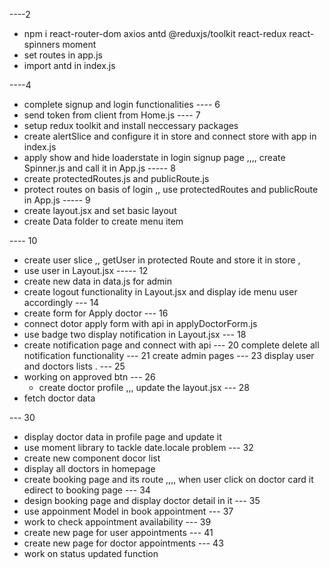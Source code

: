 ----2

- npm i react-router-dom axios antd @reduxjs/toolkit react-redux react-spinners moment
- set routes in app.js
- import antd in index.js

----4

- complete signup and login functionalities
  ---- 6
- send token from client from Home.js
  ---- 7
- setup redux toolkit and install neccessary packages
- create alertSlice and configure it in store and connect store with app in index.js
- apply show and hide loaderstate in login signup page ,,,, create Spinner.js and call it in App.js
  ----- 8
- create protectedRoutes.js and publicRoute.js
- protect routes on basis of login ,, use protectedRoutes and publicRoute in App.js
  ----- 9
- create layout.jsx and set basic layout
- create Data folder to create menu item

---- 10

- create user slice ,, getUser in protected Route and store it in store ,
- use user in Layout.jsx
  ----- 12
- create new data in data.js for admin
- create logout functionality in Layout.jsx and display ide menu user accordingly
  --- 14
- create form for Apply doctor
  --- 16
- connect dotor apply form with api in applyDoctorForm.js
- use badge two display notification in Layout.jsx
  --- 18
- create notification page and connect with api
  --- 20
  complete delete all notification functionality
  --- 21
  create admin pages
  --- 23
  display user and doctors lists .
  --- 25
- working on approved btn
  --- 26
  - create doctor profile ,,, update the layout.jsx
    --- 28
- fetch doctor data

--- 30

- display doctor data in profile page and update it
- use moment library to tackle date.locale problem
  --- 32
- create new component docor list
- display all doctors in homepage
- create booking page and its route ,,,, when user click on doctor card it edirect to booking page
--- 34 
- design booking page and display doctor detail in it
--- 35
- use appoinment Model in book appointment
--- 37
- work to check  appointment availability 
--- 39
- create new page for user appointments 
--- 41 
- create new page for  doctor appointments
--- 43
- work on status updated function